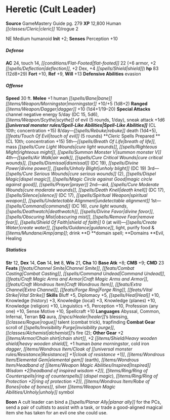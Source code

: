 ﻿---
cssclass: [monsters]
title1: Heretic (Cult Leader)
title2: Heretic (Cult Leader)
CR: 11
sources:
- name: GameMastery Guide
  page: 279
  link: http://paizo.com/pathfinderRPG/v5748btpy8ffn
XP: 12800
race: Human
classes:
- cleric 10
- rogue 2
alignment: NE
size: Medium
type: humanoid
initiative:
  bonus: 2
AC:
  AC: 24
  touch: 14
  flat_footed: 22
  components:
    armor: 6
    deflection: 2
    dex: 2
    shield: 4
HP:
  HP: 83
  long: 12d8+29
saves:
  fort: 10
  ref: 9
  will: 13
defensive_abilities:
- evasion
speeds:
  base: 30
attacks:
  melee:
  - - text: +1 human bane morningstar +10/+5 (1d8+2)
      entries:
      - - damage: 1d8+2
      attack: +1 human bane morningstar
      bonus:
      - 10
      - 5
  ranged:
  - - text: dagger +10 (1d4+1/19-20)
      entries:
      - - damage: 1d4+1
          crit_range: 19-20
      attack: dagger
      bonus:
      - 10
  special:
  - channel negative energy 5/day (DC 15, 5d6)
  - scythe of evil (5 rounds, 1/day)
  - sneak attack +1d6
spell_like_abilities:
  entries:
  - name: rebuke death
    source: default
    freq: 8/day
    other: 1d4+5
  - name: touch of evil
    source: default
    freq: 8/day
    other: 5 rounds
  sources:
  - name: default
    CL: 10
    concentration: 15
spells:
  entries:
  - is_domain_spell: true
    name: breath of life
    source: Cleric
    level: 5
  - name: mass cure light wounds
    source: Cleric
    level: 5
  - name: righteous might
    source: Cleric
    level: 5
  - name: summon monster V
    source: Cleric
    level: 5
  - name: air walk
    source: Cleric
    level: 4
  - name: cure critical wounds
    source: Cleric
    level: 4
  - name: dismissal
    source: Cleric
    level: 4
    DC: 19
  - name: divine power
    source: Cleric
    level: 4
  - is_domain_spell: true
    name: unholy blight
    source: Cleric
    level: 4
    DC: 19
  - name: cure serious wounds
    source: Cleric
    level: 3
    count: 2
  - name: dispel magic
    source: Cleric
    level: 3
  - is_domain_spell: true
    name: magic circle against good
    source: Cleric
    level: 3
  - name: prayer
    source: Cleric
    level: 3
  - name: aid
    source: Cleric
    level: 2
  - is_domain_spell: true
    name: cure moderate wounds
    source: Cleric
    level: 2
  - name: death knell
    source: Cleric
    level: 2
    DC: 17
  - name: silence
    source: Cleric
    level: 2
    DC: 17
  - name: spiritual weapon
    source: Cleric
    level: 2
  - name: undetectable alignment
    source: Cleric
    level: 2
  - name: command
    source: Cleric
    level: 1
    DC: 16
  - is_domain_spell: true
    name: cure light wounds
    source: Cleric
    level: 1
  - name: deathwatch
    source: Cleric
    level: 1
  - name: divine favor
    source: Cleric
    level: 1
  - name: obscuring mist
    source: Cleric
    level: 1
  - name: remove fear
    source: Cleric
    level: 1
  - name: shield of faith
    source: Cleric
    level: 1
  - name: create water
    source: Cleric
    level: 0
  - name: guidance
    source: Cleric
    level: 0
  - name: light
    source: Cleric
    level: 0
  - name: purify food & drink
    source: Cleric
    level: 0
  sources:
  - name: Cleric
    type: prepared
    CL: 10
    concentration: 15
    slots:
      0: at-will
    domains:
    - evil
    - healing
ability_scores:
  STR: 12
  DEX: 14
  CON: 14
  INT: 8
  WIS: 21
  CHA: 10
BAB: 8
CMB: 9
CMD: 23
feats:
- name: Channel Smite
- name: Combat Casting
- name: Command Undead
- name: Craft Magic Arms and Armor
- name: Craft Wondrous Item
- name: Extra Channel
- name: Forge Ring
- name: Vital Strike
skills:
  Bluff: 5
  Diplomacy: 5
  Heal: 10
  Knowledge (history): 3
  Knowledge (local): 3
  Knowledge (planes): 10
  Knowledge (religion): 10
  Linguistics: 5
  Perception: 10
  Profession (any one): 10
  Sense Motive: 10
  Spellcraft: 10
languages:
- Abyssal
- Common
- Infernal
- Terran
special_qualities:
- aura
- healer's blessing
- rogue talent (combat trick)
- trapfinding
gear:
  combat:
  - scroll of invisibility purge
  - alchemist's fire (2)
  other:
  - +2 chain shirt
  - +2 heavy wooden shield
  - +1 human bane morningstar
  - cold iron dagger
  - cloak of resistance +1
  - elemental gem (earth)
  - headband of inspired wisdom +2
  - ring of counterspells (dispel magic)
  - ring of protection +2
  - robe of bones
  - silver unholy symbol
npc_boon: A cult leader can bind a planar ally for the PCs, send a pair of cultists
  to assist with a task, or trade a good-aligned magical item she has taken for an
  evil one she could use.
desc_long: ''

---

# Heretic (Cult Leader)

**Source** GameMastery Guide pg. 279
**XP** 12,800
Human _[[classes/Cleric|cleric]]_ 10/rogue 2

NE Medium humanoid
**Init** +2; **Senses** Perception +10

##### Defense

**AC** 24, touch 14, _[[conditions/Flat-Footed|flat-footed]]_ 22 (+6 armor, +2 _[[spells/Deflection|deflection]]_, +2 Dex, +4 _[[spells/Shield|shield]]_)
**hp** 83 (12d8+29)
**Fort** +10, **Ref** +9, **Will** +13
**Defensive Abilities** evasion

##### Offense
**Speed** 30 ft.
**Melee** +1 human _[[spells/Bane|bane]]_ _[[items/Weapon/Morningstar|morningstar]]_ +10/+5 (1d8+2)
**Ranged** _[[items/Weapon/Dagger|dagger]]_ +10 (1d4+1/19–20)
**Special Attacks** channel negative energy 5/day (DC 15, 5d6), _[[items/Weapon/Scythe|scythe]]_ of evil (5 rounds, 1/day), sneak attack +1d6
**_[[universal monster rules/Spell-Like Abilities|Spell-Like Abilities]]_** (CL 10th; concentration +15)
8/day—_[[spells/Rebuke|rebuke]]_ death (1d4+5), _[[feats/Touch Of Evil|touch of evil]]_ (5 rounds)
**_Cleric_ Spells Prepared **(CL 10th; concentration +15)
5th—_[[spells/Breath Of Life|breath of life]]_, mass _[[spells/Cure Light Wounds|cure light wounds]]_, _[[spells/Righteous Might|righteous might]]_, _[[spells/Summon Monster V|summon monster V]]_
4th—_[[spells/Air Walk|air walk]]_, _[[spells/Cure Critical Wounds|cure critical wounds]]_, _[[spells/Dismissal|dismissal]]_ (DC 19), _[[spells/Divine Power|divine power]]_, _[[spells/Unholy Blight|unholy blight]]_ (DC 19)
3rd—_[[spells/Cure Serious Wounds|cure serious wounds]]_ (2), _[[spells/Dispel Magic|dispel magic]]_, _[[spells/Magic Circle against Good|magic circle against good]]_, _[[spells/Prayer|prayer]]_
2nd—aid, _[[spells/Cure Moderate Wounds|cure moderate wounds]]_, _[[spells/Death Knell|death knell]]_ (DC 17), _[[spells/Silence|silence]]_ (DC 17), _[[spells/Spiritual Weapon|spiritual weapon]]_, _[[spells/Undetectable Alignment|undetectable alignment]]_
1st—_[[spells/Command|command]]_ (DC 16), _cure light wounds_, _[[spells/Deathwatch|deathwatch]]_, _[[spells/Divine Favor|divine favor]]_, _[[spells/Obscuring Mist|obscuring mist]]_, _[[spells/Remove Fear|remove fear]]_, _[[spells/Shield Of Faith|shield of faith]]_
0 (at will)—_[[spells/Create Water|create water]]_, _[[spells/Guidance|guidance]]_, light, purify food &_[[items/Mundane/Amp|amp]]_; drink
**D **domain spell; **Domains **Evil, Healing

##### Statistics
**Str** 12, **Dex** 14, **Con** 14, **Int** 8, **Wis** 21, **Cha** 10
**Base Atk** +8; **CMB** +9; **CMD** 23
**Feats** _[[feats/Channel Smite|Channel Smite]]_, _[[feats/Combat Casting|Combat Casting]]_, _[[spells/Command Undead|Command Undead]]_, _[[feats/Craft Magic Arms and Armor|Craft Magic Arms and Armor]]_, _[[feats/Craft Wondrous Item|Craft Wondrous Item]]_, _[[feats/Extra Channel|Extra Channel]]_, _[[feats/Forge Ring|Forge Ring]]_, _[[feats/Vital Strike|Vital Strike]]_
**Skills** Bluff +5, Diplomacy +5, _[[spells/Heal|Heal]]_ +10, Knowledge (history) +3, Knowledge (local) +3, Knowledge (planes) +10, Knowledge (religion) +10, Linguistics +5, Perception +10, Profession (any one) +10, Sense Motive +10, Spellcraft +10
**Languages** Abyssal, Common, Infernal, Terran
**SQ** aura, _[[npcs/Healer|healer]]_’s blessing, _[[classes/Rogue|rogue]]_ talent (combat trick), trapfinding
**Combat Gear** scroll of _[[spells/Invisibility Purge|invisibility purge]]_, _[[classes/Alchemist|alchemist]]_’s fire (2); **Other Gear** +2 _[[items/Armor/Chain shirt|chain shirt]]_, +2 _[[items/Shield/Heavy wooden shield|heavy wooden shield]]_, +1 human _bane_ _morningstar_, cold iron _dagger_, _[[items/Wondrous Item/Cloak of _[[universal monster rules/Resistance|Resistance]]_ +1|cloak of _resistance_ +1]]_, _[[items/Wondrous Item/Elemental Gem|elemental gem]]_ (earth), _[[items/Wondrous Item/Headband of _[[items/Weapon Magic Abilities/Inspired|Inspired]]_ Wisdom +2|headband of _inspired_ wisdom +2]]_, _[[items/Ring/Ring of Counterspells|ring of counterspells]]_ (_dispel magic_), _[[items/Ring/Ring of Protection +2|ring of protection +2]]_, _[[items/Wondrous Item/Robe of Bones|robe of bones]]_, silver _[[items/Weapon Magic Abilities/Unholy|unholy]]_ symbol

**Boon** A cult leader can bind a _[[spells/Planar Ally|planar ally]]_ for the PCs, send a pair of cultists to assist with a task, or trade a good-aligned magical item she has taken for an evil one she could use.